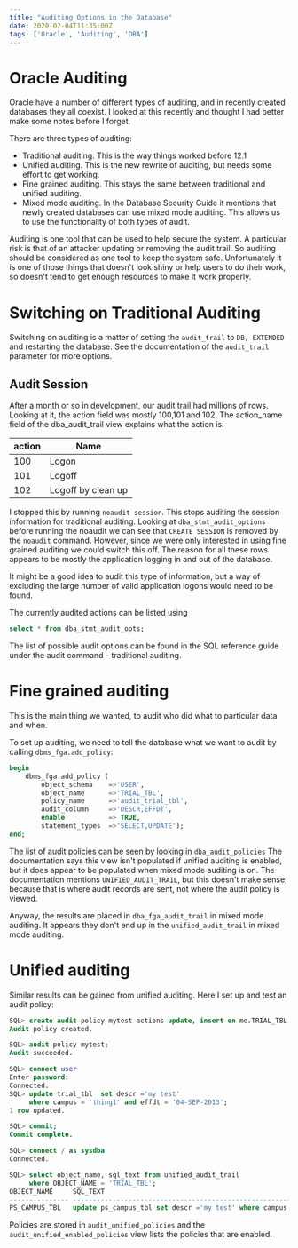 ```yaml
---
title: "Auditing Options in the Database"
date: 2020-02-04T11:35:00Z
tags: ['Oracle', 'Auditing', 'DBA']
---
```



# Oracle Auditing

Oracle have a number of different types of auditing, and in recently created databases
they all coexist. I looked at this recently and thought I had better make some notes
before I forget.

There are three types of auditing:
* Traditional auditing. This is the way things worked before 12.1
* Unified auditing. This is the new rewrite of auditing, but needs some effort to get working.
* Fine grained auditing. This stays the same between traditional and unified auditing.
* Mixed mode auditing. In the Database Security Guide it mentions that newly created databases
  can use mixed mode auditing. This allows us to use the functionality of both types of audit.

Auditing is one tool that can be used to help secure the system. A particular risk is that of an
attacker updating or removing the audit trail. So auditing should be considered as one tool
to keep the system safe. Unfortunately it is one of those things that doesn't look shiny or
help users to do their work, so doesn't tend to get enough resources to make it work
properly.


# Switching on Traditional Auditing

Switching on auditing is a matter of setting the `audit_trail` to `DB, EXTENDED` and restarting the
database. See the documentation of the `audit_trail` parameter for more options.


## Audit Session

After a month or so in development, our audit trail had millions of rows. Looking at it, the
action field was mostly 100,101 and 102.
The action_name field of the dba_audit_trail view explains what the action is:

action | Name
-------|------
   100 | Logon
   101 | Logoff
   102 | Logoff by clean up

I stopped this by running `noaudit session`. This stops auditing the session information
for traditional auditing. Looking at `dba_stmt_audit_options` before running the noaudit we
can see that `CREATE SESSION` is removed by the `noaudit` command. However, since we were only
interested in using fine grained auditing we could switch this off. The reason for all these
rows appears to be mostly the application logging in and out of the database.

It might be a good idea to audit this type of information, but a way of excluding the large number
of valid application logons would need to be found.

The currently audited actions can be listed using
```sql
select * from dba_stmt_audit_opts;
```

The list of possible audit options can be found in the SQL reference guide under the
audit command - traditional auditing.

# Fine grained auditing

This is the main thing we wanted, to audit who did what to particular data and when.

To set up auditing, we need to tell the database what we want to audit by calling
`dbms_fga.add_policy`:

```sql
begin    
    dbms_fga.add_policy (
        object_schema    =>'USER',
        object_name      =>'TRIAL_TBL',
        policy_name      =>'audit_trial_tbl',
        audit_column     =>'DESCR,EFFDT',
        enable           => TRUE,
        statement_types  =>'SELECT,UPDATE');
end;
```

The list of audit policies can be seen by looking in `dba_audit_policies` The documentation says
this view isn't populated if unified auditing is enabled, but it does appear to be populated
when mixed mode auditing is on. The documentation mentions `UNIFIED_AUDIT_TRAIL`, but this
doesn't make sense, because that is where audit records are sent, not where the audit
policy is viewed.

Anyway, the results are placed in `dba_fga_audit_trail` in mixed mode auditing. It appears they
don't end up in the `unified_audit_trail` in mixed mode auditing.


# Unified auditing

Similar results can be gained from unified auditing. Here I set up and test an audit policy:

```sql
SQL> create audit policy mytest actions update, insert on me.TRIAL_TBL;
Audit policy created.

SQL> audit policy mytest;
Audit succeeded.

SQL> connect user
Enter password:
Connected.
SQL> update trial_tbl  set descr ='my test' 
     where campus = 'thing1' and effdt = '04-SEP-2013';
1 row updated.

SQL> commit;
Commit complete.

SQL> connect / as sysdba
Connected.

SQL> select object_name, sql_text from unified_audit_trail
     where OBJECT_NAME = 'TRIAL_TBL';
OBJECT_NAME     SQL_TEXT
--------------- -----------------------------------------------------------------
PS_CAMPUS_TBL   update ps_campus_tbl set descr ='my test' where campus = 'thing1'
```

Policies are stored in `audit_unified_policies` and the `audit_unified_enabled_policies` view
lists the policies that are enabled.
